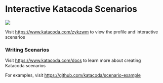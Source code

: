 # Interactive Katacoda Scenarios

[![](http://shields.katacoda.com/katacoda/zykzwm/count.svg)](https://www.katacoda.com/zykzwm "Get your profile on Katacoda.com")

Visit https://www.katacoda.com/zykzwm to view the profile and interactive scenarios

### Writing Scenarios
Visit https://www.katacoda.com/docs to learn more about creating Katacoda scenarios

For examples, visit https://github.com/katacoda/scenario-example
